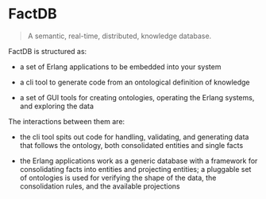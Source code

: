 # FactDB
> A semantic, real-time, distributed, knowledge database.

FactDB is structured as:

* a set of Erlang applications to be embedded into your system

* a cli tool to generate code from an ontological definition of knowledge

* a set of GUI tools for creating ontologies, operating the Erlang systems, and
  exploring the data


The interactions between them are:

* the cli tool spits out code for handling, validating, and generating data that
  follows the ontology, both consolidated entities and single facts

* the Erlang applications work as a generic database with a framework for
  consolidating facts into entities and projecting entities; a pluggable set of
  ontologies is used for verifying the shape of the data, the consolidation
  rules, and the available projections
